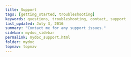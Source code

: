 ```yaml
---
title: Support
tags: [getting_started, troubleshooting]
keywords: questions, troubleshooting, contact, support
last_updated: July 3, 2016
summary: "Contact me for any support issues."
sidebar: mydoc_sidebar
permalink: mydoc_support.html
folder: mydoc
topnav: topnav
---
```


